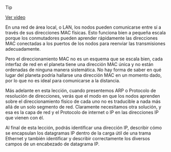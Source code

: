 > [!TIP]  
> [Ver video](https://youtu.be/3k2U3tnhYX0)

En una red de área local, o LAN, los nodos pueden comunicarse entre sí
a través de sus direcciones MAC físicas. Esto funciona bien a pequeña escala
porque los conmutadores pueden aprender rápidamente las direcciones MAC conectadas a los puertos de los nodos
para reenviar las transmisiones adecuadamente.

Pero el direccionamiento MAC
no es un esquema que se escala bien, cada interfaz de red en el planeta
tiene una dirección MAC única y no están ordenadas de ninguna manera sistemática. No hay forma de saber en qué lugar del planeta
podría hallarse una dirección MAC en un momento dado, por lo que no es ideal
para comunicarse a la distancia.

Más adelante en esta lección, cuando presentemos ARP
o Protocolo de resolución de direcciones, verás que el modo en que los nodos aprenden
sobre el direccionamiento físico de cada uno no es traducible a nada
más allá de un solo segmento de red. Claramente necesitamos otra solución,
y esa es la capa de red y el Protocolo de internet o IP
en las direcciones IP que vienen con él.

Al final de esta lección,
podrás identificar una dirección IP, describir cómo se encapsulan los datagramas IP
dentro de la carga útil de una trama Ethernet y también identificar y describir correctamente
los diversos campos de un encabezado de datagrama IP.
